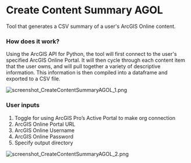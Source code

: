 # Create Content Summary AGOL

Tool that generates a CSV summary of a user's ArcGIS Online content.

### How does it work?

Using the ArcGIS API for Python, the tool will first connect to the user's specified ArcGIS Online Portal. It will then cycle through each content item that the user owns, and will pull together a variety of descriptive information. This information is then compiled into a dataframe and exported to a CSV file.

![screenshot_CreateContentSummaryAGOL_1.png](https://raw.githubusercontent.com/mpanunto/PanunTools/main/docs/screenshot_CreateContentSummaryAGOL_1.png)

### User inputs

1.	Toggle for using ArcGIS Pro’s Active Portal to make org connection
2.	ArcGIS Online Portal URL
3.	ArcGIS Online Username
4.	ArcGIS Online Password
5. Specify output directory


![screenshot_CreateContentSummaryAGOL_2.png](https://raw.githubusercontent.com/mpanunto/PanunTools/main/docs/screenshot_CreateContentSummaryAGOL_2.png)
